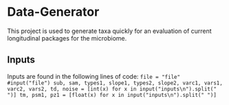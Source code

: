 # Data-Generator
This project is used to generate taxa quickly for an evaluation of current longitudinal packages for the microbiome. 

## Inputs
Inputs are found in the following lines of code:
`file = "file" #input("file")
sub, sam, types1, slope1, types2, slope2, varc1, vars1, varc2, vars2, td, noise = [int(x) for x in input("inputs\n").split(" ")]
tm, psm1, pz1 = [float(x) for x in input("inputs\n").split(" ")]`
